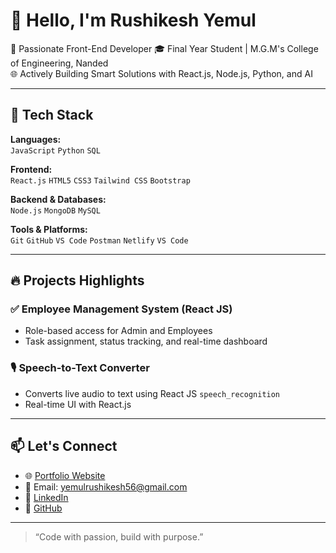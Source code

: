 # 👋 Hello, I'm Rushikesh Yemul

🚀 Passionate Front-End Developer
🎓 Final Year Student | M.G.M's College of Engineering, Nanded  
🌐 Actively Building Smart Solutions with React.js, Node.js, Python, and AI  

---

## 🔧 Tech Stack

**Languages:**  
`JavaScript` `Python` `SQL`  

**Frontend:**  
`React.js` `HTML5` `CSS3` `Tailwind CSS` `Bootstrap`  

**Backend & Databases:**  
`Node.js` `MongoDB` `MySQL`   

**Tools & Platforms:**  
`Git` `GitHub` `VS Code` `Postman` `Netlify` `VS Code`  

---

## 🔥 Projects Highlights

### ✅ Employee Management System (React JS)
- Role-based access for Admin and Employees  
- Task assignment, status tracking, and real-time dashboard  

### 🎙️ Speech-to-Text Converter
- Converts live audio to text using React JS `speech_recognition`  
- Real-time UI with React.js  

---


## 📫 Let's Connect

- 🌐 [Portfolio Website](https://portfolio-rushikesh-yemul.netlify.app/)  
- 📧 Email: yemulrushikesh56@gmail.com  
- 💼 [LinkedIn](https://www.linkedin.com/in/rushikesh-yemul-51040322a/)  
- 🐙 [GitHub](https://github.com/rushikeshyemul)

---

> “Code with passion, build with purpose.”

